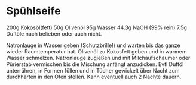 Spühlseife
==========

200g Kokosöl(fett)
50g Olivenöl
95g Wasser
44.3g NaOH (99% rein)
7.5g Duftöle nach belieben oder auch nicht.

Natronlauge in Wasser geben (Schutzbrille!) und warten bis das ganze wieder Raumtemperatur hat. Olivenöl zu Kokosfett geben und in warmem Wasser schmelzen.
Natronlauge zugießen und mit Milchaufschäumer oder Pürierstab vermischen bis die Mischung anfängt anzudicken. Evtl Duftöl unterrühren, in Formen füllen und in Tücher gewickelt über Nacht zum durchhärten in den Ofen stellen. Kann eventuell auch 2 Nächte dauern.